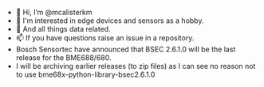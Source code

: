 - 👋 Hi, I’m @mcalisterkm
- 👀 I'm interested in edge devices and sensors as a hobby.
- 🌱 And all things data related.
- 📫 If you have questions raise an issue in a repository. 
- Bosch Sensortec have announced that BSEC 2.6.1.0 will be the last release for the BME688/680.
- I will be archiving earlier releases (to zip files) as I can see no reason not to use bme68x-python-library-bsec2.6.1.0 
<!---
mcalisterkm/mcalisterkm is a ✨ special ✨ repository because its `README.md` (this file) appears on your GitHub profile.
You can click the Preview link to take a look at your changes.
--->
